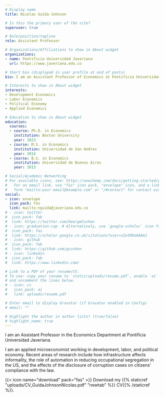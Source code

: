 ```yaml
---
# Display name
title: Nicolas Guida-Johnson

# Is this the primary user of the site?
superuser: true

# Role/position/tagline
role: Assistant Professor

# Organizations/Affiliations to show in About widget
organizations:
- name: Pontificia Universidad Javeriana
  url: https://www.javeriana.edu.co

# Short bio (displayed in user profile at end of posts)
bio: I am an Assistant Professor of Economics at Pontificia Universidad Javeriana.

# Interests to show in About widget
interests:
- Development Economics
- Labor Economics
- Political Economy
- Applied Economics

# Education to show in About widget
education:
  courses:
  - course: Ph.D. in Economics
    institution: Boston University
    year: 2023
  - course: M.S. in Economics
    institution: Universidad de San Andres
    year: 2014
  - course: B.S. in Economics
    institution: Universidad de Buenos Aires
    year: 2013

# Social/Academic Networking
# For available icons, see: https://wowchemy.com/docs/getting-started/page-builder/#icons
#   For an email link, use "fas" icon pack, "envelope" icon, and a link in the
#   form "mailto:your-email@example.com" or "/#contact" for contact widget.
social:
- icon: envelope
  icon_pack: fas
  link: mailto:nguida@javeriana.edu.co
# - icon: twitter
#  icon_pack: fab
#  link: https://twitter.com/GeorgeCushen
# - icon: graduation-cap  # Alternatively, use `google-scholar` icon from `ai` icon pack
#  icon_pack: fas
#  link: https://scholar.google.co.uk/citations?user=sIwtMXoAAAAJ
# - icon: github
#  icon_pack: fab
#  link: https://github.com/gcushen
# - icon: linkedin
#  icon_pack: fab
#  link: https://www.linkedin.com/

# Link to a PDF of your resume/CV.
# To use: copy your resume to `static/uploads/resume.pdf`, enable `ai` icons in `params.toml`, 
# and uncomment the lines below.
# - icon: cv
#   icon_pack: ai
#   link: uploads/resume.pdf

# Enter email to display Gravatar (if Gravatar enabled in Config)
# email: ""

# Highlight the author in author lists? (true/false)
# highlight_name: true
---
```


I am an Assistant Professor in the Economics Department at Pontificia Universidad Javeriana. 

I am an applied microeconomist working in development, labor, and political economy. Recent areas of research include how infrastructure affects informality, the role of automation in reducing occupational segregation in the US, and the effects of the disclosure of corruption cases on citizens' compliance with the law. 

{{< icon name="download" pack="fas" >}} Download my {{% staticref "uploads/CV_GuidaJohnsonNicolas.pdf" "newtab" %}} CV{{% /staticref %}}.

 
